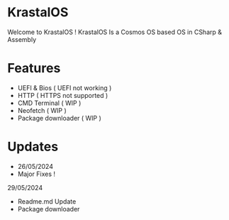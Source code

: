 # KrastalOS
Welcome to KrastalOS ! 
KrastalOS Is a Cosmos OS based OS in CSharp & Assembly

# Features
- UEFI & Bios ( UEFI not working )
- HTTP ( HTTPS not supported )
- CMD Terminal ( WIP )
- Neofetch ( WIP )
- Package downloader ( WIP )
# Updates
- 26/05/2024
- Major Fixes !

 29/05/2024
- Readme.md Update 
- Package downloader
